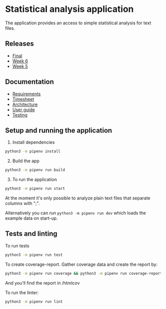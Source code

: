 # Statistical analysis application

The application provides an access to simple statistical analysis for text files.

## Releases

* [Final](./releases/tag/final)
* [Week 6](./releases/tag/week6)
* [Week 5](./releases/viikko5)

## Documentation

* [Requirements](./documentation/Requirements.md)
* [Timesheet](./documentation/Timesheet.md)
* [Architecture](./documentation/Architecture.md)
* [User guide](./documentation/UserGuide.md)
* [Testing](./documentation/Testing.md)

## Setup and running the application

1. Install dependencies

```bash
python3 -m pipenv install
```
2. Build the app

```bash
python3 -m pipenv run build
```

3. To run the application
```bash
python3 -m pipenv run start
```
At the moment it's only possible to analyze plain text files that separate columns with ";".  

Alternatively you can run `python3 -m pipenv run dev` which loads the example data on start-up.

## Tests and linting

To run tests
```bash
python3 -m pipenv run test
```
To create coverage-report. Gather coverage data and create the report by:
```bash
python3 -m pipenv run coverage && python3 -m pipenv run coverage-report
```
And you'll find the report in /htmlcov

To run the linter:
```bash
python3 -m pipenv run lint
```
